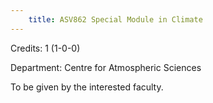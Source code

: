 ```yaml
---
    title: ASV862 Special Module in Climate
---
```

Credits: 1 (1-0-0)

Department: Centre for Atmospheric Sciences

To be given by the interested faculty.
